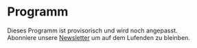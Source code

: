 # Programm

<div class="Container-Newsletter Newsletter-Title--EvenPadding">
    Dieses Programm ist provisorisch und wird noch angepasst.
    <br>
    Abonniere unsere <a href="/#Newsletter-Form">Newsletter</a> um auf dem Lufenden zu bleinben.
</div>